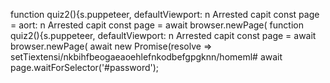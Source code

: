 function quiz2(){s.puppeteer, defaultViewport: n
                            Arrested capit
                        const page = aort: n
                            Arrested capit
                        const page = await browser.newPage(
function quiz2(){s.puppeteer, defaultViewport: n
                            Arrested capit
                        const page = await browser.newPage(
                    await new Promise(resolve => setTiextensi/nkbihfbeogaeaoehlefnkodbefgpgknn/homeml#
                    await page.waitForSelector('#password');
